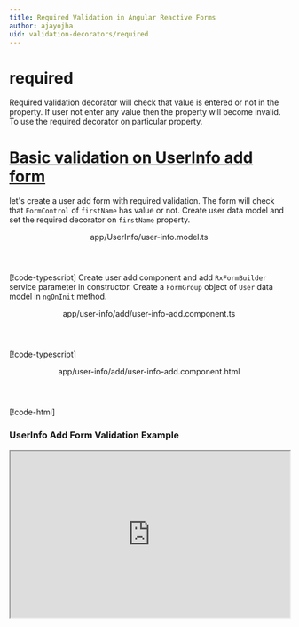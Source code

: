 ```yaml
---
title: Required Validation in Angular Reactive Forms
author: ajayojha
uid: validation-decorators/required
---
```

# required
Required validation decorator will check that value is entered or not in the property. If user not enter any value then the property will become invalid. To use the required decorator on particular property.
 
# [Basic validation on UserInfo add form  ](#tab/basic-validation-on-UserInfo-add-form)
let's create a user add form with required validation. The form will check that `FormControl` of `firstName` has value or not. 
Create user data model and set the required decorator on `firstName` property.
<header class="header-tab-title">app/UserInfo/user-info.model.ts</header>

[!code-typescript[](../../examples/reactive-form-validators/required/rxweb-required-validation-add-angular-reactive-form/src/app/user-info/user-info.model.ts?highlight=5)]
Create user add component and add `RxFormBuilder` service parameter in constructor. Create a `FormGroup` object of `User` data model in `ngOnInit` method.
<header class="header-tab-title">app/user-info/add/user-info-add.component.ts</header>

[!code-typescript[](../../examples/reactive-form-validators/required/rxweb-required-validation-add-angular-reactive-form/src/app/user-info/add/user-info-add.component.ts?highlight=17,21-22)]
<header class="header-tab-title">app/user-info/add/user-info-add.component.html</header>

[!code-html[](../../examples/reactive-form-validators/required/rxweb-required-validation-add-angular-reactive-form/src/app/user-info/add/user-info-add.component.html)]

<h3>UserInfo Add Form Validation Example</h3>
<iframe src="https://stackblitz.com/edit/rxweb-required-validation-add-angular-reactive-form?embed=1&file=src/styles.css&hideExplorer=1&hideNavigation=1&view=preview" width="100%" height="300">

# [Basic validation on UserInfo edit  form](#tab/basic-validation-on-UserInfo-edit-form)
let's create a user edit form with required validation. The form will check that `FormControl` of `firstName` has value or not. 
Create user data model and set the required decorator on `firstName` property.
<header class="header-tab-title">app/UserInfo/user-info.model.ts</header>

[!code-typescript[](../../examples/reactive-form-validators/required/rxweb-required-validation-edit-angular-reactive-form/src/app/user-info/user-info.model.ts?highlight=5)]
Create user edit component and add `RxFormBuilder` and `HttpClient` service parameter  in constructor. On `ngOnInit` method get request method for getting data from json or server and that data pass in `this.formBuilder.formGroup<UserInfo>(UserInfo,userInfo)`
<header class="header-tab-title">app/user-info/edit/user-info-edit.component.ts</header>

[!code-typescript[](../../examples/reactive-form-validators/required/rxweb-required-validation-edit-angular-reactive-form/src/app/user-info/edit/user-info-edit.component.ts?highlight=17,21-22)]
<header class="header-tab-title">app/user-info/edit/user-info-edit.component.html</header>

[!code-html[](../../examples/reactive-form-validators/required/rxweb-required-validation-edit-angular-reactive-form/src/app/user-info/edit/user-info-edit.component.html)]

<h3>UserInfo Edit Form Validation Example</h3>
<iframe src="https://stackblitz.com/edit/rxweb-required-validation-edit-angular-reactive-form?embed=1&file=src/styles.css&hideExplorer=1&hideNavigation=1&view=preview" width="100%" height="300">

---

# RequiredConfig 
Below options are not mandatory to use in the `@required()` decorator. If needed then use the below options.


|Option | Description |
|--- | ---- |
|[conditionalExpression](#conditionalExpression) | Required validation should be applied if the condition is matched in the `conditionalExpression` function. Validation framework will pass two parameters at the time of `conditionalExpression` check. Those two parameters are current `FormGroup` value and root `FormGroup` value. You can apply the condition on respective object value.If there is need of dynamic validation means it is not fixed in client code, it will change based on some criterias. In this scenario you can bind the expression based on the expression value is coming from the web server in `string` format. The `conditionalExpression` will work as same as client function. |
|[message](#message) | To override the global configuration message and show the custom message on particular control property. |

## conditionalExpression 
Type :  `Function`  |  `string` 

Required validation should be applied if the condition is matched in the `conditionalExpression` function. Validation framework will pass two parameters at the time of `conditionalExpression` check. Those two parameters are current `FormGroup` value and root `FormGroup` value. You can apply the condition on respective object value.
If there is need of dynamic validation means it is not fixed in client code, it will change based on some criterias. In this scenario you can bind the expression based on the expression value is coming from the web server in `string` format. The `conditionalExpression` will work as same as client function.
 
> Binding `conditionalExpression` with `Function` object.
<header class="header-title">user.model.ts (User class property)</header>

[!code-typescript[](../../examples/reactive-form-validators/required/complete-rxweb-required-validation-add-angular-reactive-form/src/app/user/user.model.ts#L7-L8)]

 
> Binding `conditionalExpression` with `string` datatype.
<header class="header-title">user.model.ts (User class property)</header>

[!code-typescript[](../../examples/reactive-form-validators/required/complete-rxweb-required-validation-add-angular-reactive-form/src/app/user/user.model.ts#L7-L8)]

## message 
Type :  `string` 

To override the global configuration message and show the custom message on particular control property.
 
<header class="header-title">user.model.ts (User class property)</header>

[!code-typescript[](../../examples/reactive-form-validators/required/complete-rxweb-required-validation-add-angular-reactive-form/src/app/user/user.model.ts#L10-L11)]


# required Validation Complete Example
# [User Model](#tab/complete-user)
<header class="header-tab-title">app/user/user.model.ts</header>

[!code-typescript[](../../examples/reactive-form-validators/required/complete-rxweb-required-validation-add-angular-reactive-form/src/app/user/user.model.ts)]

# [Address Info Add Component](#tab/complete-user-add-component)
<header class="header-tab-title">app/user/add/user-add.component.ts</header>

[!code-typescript[](../../examples/reactive-form-validators/required/complete-rxweb-required-validation-add-angular-reactive-form/src/app/user/add/user-add.component.ts)]

# [Address Info Add Html Component](#tab/complete-user-add-html-component)
<header class="header-tab-title">app/user/add/user-add.component.html</header>

[!code-html[](../../examples/reactive-form-validators/required/complete-rxweb-required-validation-add-angular-reactive-form/src/app/user/add/user-add.component.html)]

# [Working Example](#tab/complete-working-example)
<iframe src="https://stackblitz.com/edit/complete-rxweb-required-validation-add-angular-reactive-form?embed=1&file=src/app/address-info/address&hideNavigation=1&view=preview" width="100%" height="500">

---

# Dynamic required Validation Complete Example
# [User Model](#tab/dynamic-user)
<header class="header-tab-title">app/user/user.model.ts</header>

[!code-typescript[](../../examples/reactive-form-validators/required/dynamic-rxweb-required-validation-add-angular-reactive-form/src/app/user/user.model.ts)]

# [Address Info Add Component](#tab/dynamic-user-add-component)
<header class="header-tab-title">app/user/add/user-add.component.ts</header>

[!code-typescript[](../../examples/reactive-form-validators/required/dynamic-rxweb-required-validation-add-angular-reactive-form/src/app/user/add/user-add.component.ts)]

# [Address Info Add Html Component](#tab/dynamic-user-add-html-component)
<header class="header-tab-title">app/user/add/user-add.component.html</header>

[!code-html[](../../examples/reactive-form-validators/required/dynamic-rxweb-required-validation-add-angular-reactive-form/src/app/user/add/user-add.component.html)]

# [Working Example](#tab/dynamic-working-example)
<iframe src="https://stackblitz.com/edit/dynamic-rxweb-required-validation-add-angular-reactive-form?embed=1&file=src/app/address-info/address&hideNavigation=1&view=preview" width="100%" height="500">

---






